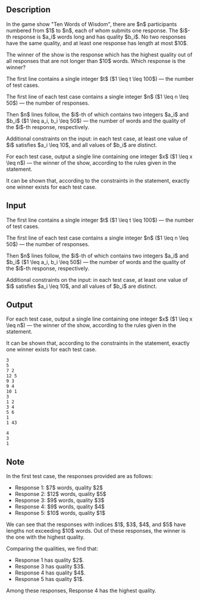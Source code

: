## Description

<div><p>In the game show "Ten Words of Wisdom", there are $n$ participants numbered from $1$ to $n$, each of whom submits one response. The $i$-th response is $a_i$ words long and has quality $b_i$. No two responses have the same quality, and at least one response has length at most $10$.</p><p>The winner of the show is the response which has the highest quality out of all responses that are not longer than $10$ words. Which response is the winner?</p></div><div class="input-specification"><p>The first line contains a single integer $t$ ($1 \leq t \leq 100$)&nbsp;— the number of test cases.</p><p>The first line of each test case contains a single integer $n$ ($1 \leq n \leq 50$)&nbsp;— the number of responses.</p><p>Then $n$ lines follow, the $i$-th of which contains two integers $a_i$ and $b_i$ ($1 \leq a_i, b_i \leq 50$)&nbsp;— the number of words and the quality of the $i$-th response, respectively. </p><p><span class="tex-font-style-bf">Additional constraints on the input:</span> in each test case, at least one value of $i$ satisfies $a_i \leq 10$, and all values of $b_i$ are distinct.</p></div><div class="output-specification"><p>For each test case, output a single line containing one integer $x$ ($1 \leq x \leq n$)&nbsp;— the winner of the show, according to the rules given in the statement.</p><p>It can be shown that, according to the constraints in the statement, exactly one winner exists for each test case.</p></div>

## Input

<p>The first line contains a single integer $t$ ($1 \leq t \leq 100$)&nbsp;— the number of test cases.</p><p>The first line of each test case contains a single integer $n$ ($1 \leq n \leq 50$)&nbsp;— the number of responses.</p><p>Then $n$ lines follow, the $i$-th of which contains two integers $a_i$ and $b_i$ ($1 \leq a_i, b_i \leq 50$)&nbsp;— the number of words and the quality of the $i$-th response, respectively. </p><p><span class="tex-font-style-bf">Additional constraints on the input:</span> in each test case, at least one value of $i$ satisfies $a_i \leq 10$, and all values of $b_i$ are distinct.</p>

## Output

<p>For each test case, output a single line containing one integer $x$ ($1 \leq x \leq n$)&nbsp;— the winner of the show, according to the rules given in the statement.</p><p>It can be shown that, according to the constraints in the statement, exactly one winner exists for each test case.</p>





```input1|2,3,4,5,6,7,12,13
3
5
7 2
12 5
9 3
9 4
10 1
3
1 2
3 4
5 6
1
1 43
```




```output1
4
3
1
```



## Note

<p>In the first test case, the responses provided are as follows:</p><ul> <li> Response 1: $7$ words, quality $2$ </li><li> Response 2: $12$ words, quality $5$ </li><li> Response 3: $9$ words, quality $3$ </li><li> Response 4: $9$ words, quality $4$ </li><li> Response 5: $10$ words, quality $1$ </li></ul><p>We can see that the responses with indices $1$, $3$, $4$, and $5$ have lengths not exceeding $10$ words. Out of these responses, the winner is the one with the highest quality.</p><p>Comparing the qualities, we find that: </p><ul> <li> Response 1 has quality $2$. </li><li> Response 3 has quality $3$. </li><li> Response 4 has quality $4$. </li><li> Response 5 has quality $1$. </li></ul><p>Among these responses, Response 4 has the highest quality.</p>
